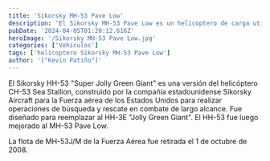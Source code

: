 ```yaml
---
title: 'Sikorsky MH-53 Pave Low'
description: 'El Sikorsky MH-53 Pave Low es un helicoptero de carga utilizado en los Estados Unidos y es parecido al Sikorsky CH-53E Super Stallion, pero más pequeño y menos pesado '
pubDate: '2024-04-05T01:20:12.616Z'
heroImage: '/Sikorsky MH-53 Pave Low.jpg'
categories: ['Vehiculos']
tags: ['helicoptero Sikorsky MH-53 Pave Low']
author: '["Kevin Patiño"]'
---
```


El Sikorsky HH-53 "Super Jolly Green Giant" es una versión del helicóptero CH-53 Sea Stallion, construido por la compañía estadounidense Sikorsky Aircraft para la Fuerza aérea de los Estados Unidos para realizar operaciones de búsqueda y rescate en combate de largo alcance. Fue diseñado para reemplazar al HH-3E "Jolly Green Giant". El HH-53 fue luego mejorado al MH-53 Pave Low.

La flota de MH-53J/M de la Fuerza Aérea fue retirada el 1 de octubre de 2008.